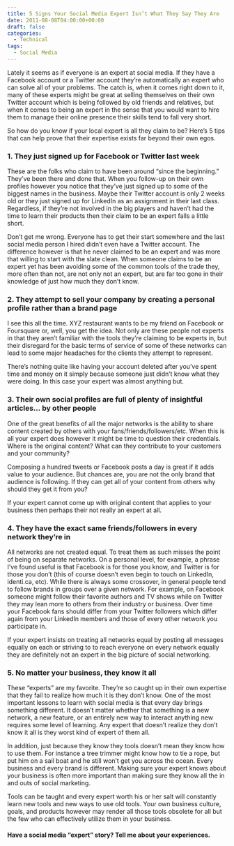 ```yaml
---
title: 5 Signs Your Social Media Expert Isn’t What They Say They Are
date: 2011-08-08T04:00:00+00:00
draft: false
categories:
  - Technical
tags:
  - Social Media
---
```


Lately it seems as if everyone is an expert at social media. If they have a Facebook account or a Twitter account they’re automatically an expert who can solve all of your problems. The catch is, when it comes right down to it, many of these experts might be great at selling themselves on their own Twitter account which is being followed by old friends and relatives, but when it comes to being an expert in the sense that you would want to hire them to manage their online presence their skills tend to fall very short.

So how do you know if your local expert is all they claim to be? Here’s 5 tips that can help prove that their expertise exists far beyond their own egos.

### 1. They just signed up for Facebook or Twitter last week

These are the folks who claim to have been around “since the beginning.” They’ve been there and done that. When you follow-up on their own profiles however you notice that they’ve just signed up to some of the biggest names in the business. Maybe their Twitter account is only 2 weeks old or they just signed up for LinkedIn as an assignment in their last class. Regardless, if they’re not involved in the big players and haven’t had the time to learn their products then their claim to be an expert falls a little short.

Don’t get me wrong. Everyone has to get their start somewhere and the last social media person I hired didn’t even have a Twitter account. The difference however is that he never claimed to be an expert and was more that willing to start with the slate clean. When someone claims to be an expert yet has been avoiding some of the common tools of the trade they, more often than not, are not only not an expert, but are far too gone in their knowledge of just how much they don’t know.

### 2. They attempt to sell your company by creating a personal profile rather than a brand page

I see this all the time. XYZ restaurant wants to be my friend on Facebook or Foursquare or, well, you get the idea. Not only are these people not experts in that they aren’t familiar with the tools they’re claiming to be experts in, but their disregard for the basic terms of service of some of these networks can lead to some major headaches for the clients they attempt to represent.

There’s nothing quite like having your account deleted after you’ve spent time and money on it simply because someone just didn’t know what they were doing. In this case your expert was almost anything but.

### 3. Their own social profiles are full of plenty of insightful articles… by other people

One of the great benefits of all the major networks is the ability to share content created by others with your fans/friends/followers/etc. When this is all your expert does however it might be time to question their credentials. Where is the original content? What can they contribute to your customers and your community?

Composing a hundred tweets or Facebook posts a day is great if it adds value to your audience. But chances are, you are not the only brand that audience is following. If they can get all of your content from others why should they get it from you?

If your expert cannot come up with original content that applies to your business then perhaps their not really an expert at all.

### 4. They have the exact same friends/followers in every network they’re in

All networks are not created equal. To treat them as such misses the point of being on separate networks. On a personal level, for example, a phrase I’ve found useful is that Facebook is for those you know, and Twitter is for those you don’t (this of course doesn’t even begin to touch on LinkedIn, identi.ca, etc). While there is always some crossover, in general people tend to follow brands in groups over a given network. For example, on Facebook someone might follow their favorite authors and TV shows while on Twitter they may lean more to others from their industry or business. Over time your Facebook fans should differ from your Twitter followers which differ again from your LinkedIn members and those of every other network you participate in.

If your expert insists on treating all networks equal by posting all messages equally on each or striving to to reach everyone on every network equally they are definitely not an expert in the big picture of social networking.

### 5. No matter your business, they know it all

These “experts” are my favorite. They’re so caught up in their own expertise that they fail to realize how much it is they don’t know. One of the most important lessons to learn with social media is that every day brings something different. It doesn’t matter whether that something is a new network, a new feature, or an entirely new way to interact anything new requires some level of learning. Any expert that doesn’t realize they don’t know it all is they worst kind of expert of them all.

In addition, just because they know they tools doesn’t mean they know how to use them. For instance a tree trimmer might know how to tie a rope, but put him on a sail boat and he still won’t get you across the ocean. Every business and every brand is different. Making sure your expert knows about your business is often more important than making sure they know all the in and outs of social marketing.

Tools can be taught and every expert worth his or her salt will constantly learn new tools and new ways to use old tools. Your own business culture, goals, and products however may render all those tools obsolete for all but the few who can effectively utilize them in your business.

#### Have a social media “expert” story? Tell me about your experiences.